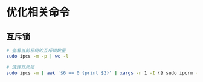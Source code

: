 # 优化相关命令

## 互斥锁

```bash
# 查看当前系统的互斥锁数量
sudo ipcs -m -p | wc -l

# 清理互斥锁
sudo ipcs -m | awk '$6 == 0 {print $2}' | xargs -n 1 -I {} sudo ipcrm -m {}
```